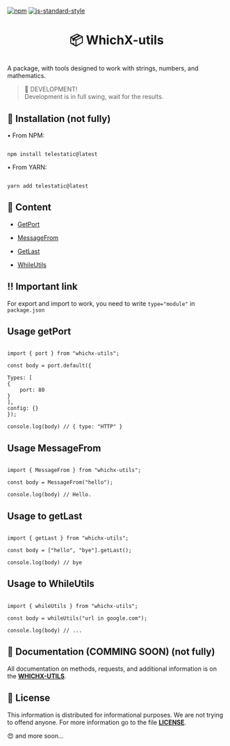 

[![npm](https://img.shields.io/npm/dt/whichx-utils.svg?style=flat-square)](https://npmjs.com/package/whichx-utils) [![js-standard-style](https://img.shields.io/badge/code%20style-standard-brightgreen.svg)](http://standardjs.com)



<h1><p style="text-align: center" align="center">📦 WhichX-utils</p></h1>

A package, with tools designed to work with strings, numbers, and mathematics.

> 🚧 DEVELOPMENT! <br/> 
> Development is in full swing, wait for the results.

## 🔑 Installation (not fully)

• From NPM:

```

npm install telestatic@latest

```

• From YARN:

```

yarn add telestatic@latest

```

## 📁 Content

- [GetPort](#usage-getport)

- [MessageFrom](#usage-messagefrom)

- [GetLast](#usage-to-getlast)

- [WhileUtils](#usage-to-whileutils)



## ‼️ Important link

For export and import to work, you need to write ```type="module"``` in ```package.json```


## Usage getPort

```NodeJS

import { port } from "whichx-utils";

const body = port.default({

Types: [
{
    port: 80
}
],
config: {}
});

console.log(body) // { type: "HTTP" }

```



## Usage MessageFrom

```NodeJS

import { MessageFrom } from "whichx-utils";

const body = MessageFrom("hello");

console.log(body) // Hello.

```



## Usage to getLast

```NodeJS

import { getLast } from "whichx-utils";

const body = ["hello", "bye"].getLast();

console.log(body) // bye

```



## Usage to WhileUtils

```NodeJS

import { whileUtils } from "whichx-utils";

const body = whileUtils("url in google.com");

console.log(body) // ...

```

## 📁 Documentation (COMMING SOON) (not fully)

All documentation on methods, requests, and additional information is on the **[WHICHX-UTILS](whichx-utils.github.io)**.

## 📃 License 

This information is distributed for informational purposes. We are not trying to offend anyone. For more information go to the file **[LICENSE](https://github.com/spelsinx/whichx-utils/blob/main/LICENSE)**. 

😍 and more soon...
